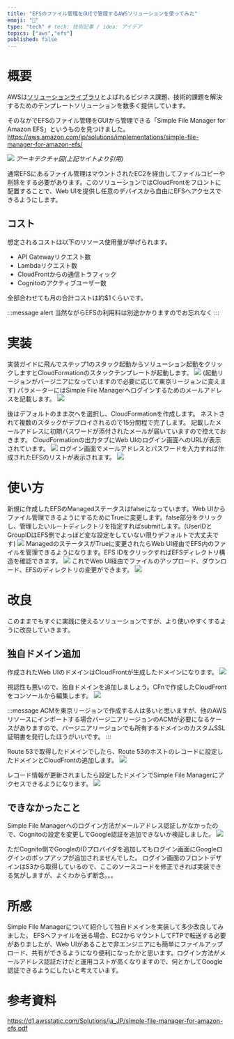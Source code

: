 ```yaml
---
title: "EFSのファイル管理をGUIで管理するAWSソリューションを使ってみた"
emoji: "🐁"
type: "tech" # tech: 技術記事 / idea: アイデア
topics: ["aws","efs"]
published: false
---
```


# 概要
AWSは[ソリューションライブラリ](https://aws.amazon.com/jp/solutions/)とよばれるビジネス課題、技術的課題を解決するためのテンプレートソリューションを数多く提供しています。

そのなかでEFSのファイル管理をGUIから管理できる「Simple File Manager for Amazon EFS」というものを見つけました。
https://aws.amazon.com/jp/solutions/implementations/simple-file-manager-for-amazon-efs/

![](/images/simple-filemanager-efs/image1.png)
*アーキテクチャ図(上記サイトより引用)*

通常EFSにあるファイル管理はマウントされたEC2を経由してファイルコピーや削除をする必要があります。このソリューションではCloudFrontをフロントに配置することで、Web UIを提供し任意のデバイスから自由にEFSへアクセスできるようにします。

## コスト
想定されるコストは以下のリソース使用量が挙げられます。
- API Gatewayリクエスト数
- Lambdaリクエスト数
- CloudFrontからの通信トラフィック
- Cognitoのアクティブユーザー数

全部合わせても月の合計コストは約$1くらいです。

:::message alert
当然ながらEFSの利用料は別途かかりますのでお忘れなく
:::

# 実装
実装ガイドに飛んでステップ1のスタック起動からソリューション起動をクリックしますとCloudFormationのスタックテンプレートが起動します。
![](/images/simple-filemanager-efs/image3.png)
(起動リージョンがバージニアになっていますので必要に応じて東京リージョンに変えます)
パラメーターにはSimple File Managerへログインするためのメールアドレスを記載します。
![](/images/simple-filemanager-efs/image4.png)

後はデフォルトのまま次へを選択し、CloudFormationを作成します。
ネストされて複数のスタックがデプロイされるので15分間程で完了します。
記載したメールアドレスに初期パスワードが添付されたメールが届いていますので控えておきます。
CloudFormationの出力タブにWeb UIのログイン画面へのURLが表示されています。
![](/images/simple-filemanager-efs/image5.png)
ログイン画面でメールアドレスとパスワードを入力すれば作成されたEFSのリストが表示されます。
![](/images/simple-filemanager-efs/image6.png)

# 使い方
新規に作成したEFSのManagedステータスはfalseになっています。Web UIからファイル管理できるようにするためにTrueに変更します。false部分をクリックし、管理したいルートディレクトリを指定すればsubmitします。(UserIDとGroupIDはEFS側でよっぼど変な設定をしていない限りデフォルトで大丈夫です)
![](/images/simple-filemanager-efs/image7.png)
ManagedのステータスがTrueに変更されたらWeb UI経由でEFS内のファイルを管理できるようになります。EFS IDをクリックすればEFSディレクトリ構造を確認できます。
![](/images/simple-filemanager-efs/image8.png)
これでWeb UI経由でファイルのアップロード、ダウンロード、EFSのディレクトリの変更ができます。
![](/images/simple-filemanager-efs/image9.png)

# 改良
このままでもすぐに実践に使えるソリューションですが、より使いやすくするように改良していきます。

## 独自ドメイン追加
作成されたWeb UIのドメインはCloudFrontが生成したドメインになります。
![](/images/simple-filemanager-efs/image2.png)

視認性も悪いので、独自ドメインを追加しましょう。CFnで作成したCloudFrontをコンソールから編集します。
![](/images/simple-filemanager-efs/image10.png)

:::message
ACMを東京リージョンで作成する人は多いと思いますが、他のAWSリソースにインポートする場合バージニアリージョンのACMが必要になるケースがありますので、バージニアリージョンでも所有するドメインのカスタムSSL証明書を発行したほうがいいです。
:::

Route 53で取得したドメインでしたら、Route 53のホストのレコードに設定したドメインとCloudFrontの追加します。
![](/images/simple-filemanager-efs/image11.png)

レコード情報が更新されましたら設定したドメインでSimple File Managerにアクセスできるようになります。
![](/images/simple-filemanager-efs/image12.png)

## できなかったこと
Simple File Managerへのログイン方法がメールアドレス認証しかなかったので、Cognitoの設定を変更してGoogle認証を追加できないか検証しました。
![](/images/simple-filemanager-efs/image13.png)

ただCognito側でGoogleのIDプロバイダを追加してもログイン画面にGoogleログインのポップアップが追加されませんでした。
ログイン画面のフロントデザインはS3から取得しているので、ここのソースコードを修正できれば実装できる気がしますが、よくわからず断念。。。

# 所感
Simple File Managerについて紹介して独自ドメインを実装して多少改良してみました。
EFSへファイルを送る場合、EC2からマウントしてFTPで転送する必要がありましたが、Web UIがあることで非エンジニアにも簡単にファイルアップロード、共有ができるようになり便利になったかと思います。ログイン方法がメールアドレス認証だけだと運用コストが高くなりますので、何とかしてGoogle認証できるようにしたいと考えています。


# 参考資料
https://d1.awsstatic.com/Solutions/ja_JP/simple-file-manager-for-amazon-efs.pdf